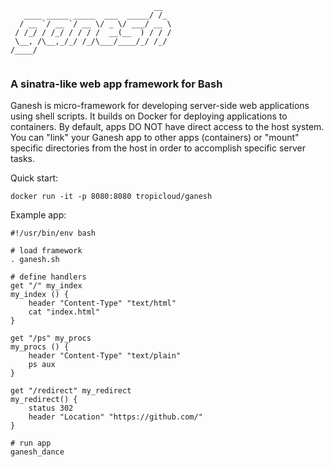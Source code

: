 
```
                                __  
   ____ _____ _____  ___  _____/ /_ 
  / __ `/ __ `/ __ \/ _ \/ ___/ __ \
 / /_/ / /_/ / / / /  __(__  ) / / /
 \__, /\__,_/_/ /_/\___/____/_/ /_/ 
/____/                              
                                  
```                                                  

### A sinatra-like web app framework for Bash

Ganesh is micro-framework for developing server-side web applications using shell scripts. It builds on Docker for deploying applications to containers. By default, apps DO NOT have direct access to the host system. You can "link" your Ganesh app to other apps (containers) or "mount" specific directories from the host in order to accomplish specific server tasks.

Quick start:

```
docker run -it -p 8080:8080 tropicloud/ganesh
```

Example app:

```shell
#!/usr/bin/env bash

# load framework
. ganesh.sh

# define handlers
get "/" my_index
my_index () {
    header "Content-Type" "text/html"
    cat "index.html"
}

get "/ps" my_procs
my_procs () {
    header "Content-Type" "text/plain"
    ps aux
}

get "/redirect" my_redirect
my_redirect() {
    status 302
    header "Location" "https://github.com/"
}

# run app 
ganesh_dance
    
```
